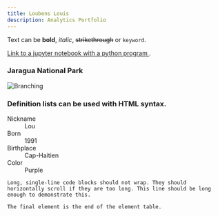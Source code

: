 ```yaml
---
title: Loubens Louis
description: Analytics Portfolio
---
```


Text can be **bold**, _italic_, ~~strikethrough~~ or `keyword`.

[Link to a jupyter notebook with a python program ](https://github.com/llouis01/Python_Codes/blob/master/Old_Codes/centans.py).

### Jaragua National Park

![Branching](https://pro2-bar-s3-cdn-cf6.myportfolio.com/7b58cb1e-2489-4fd0-bada-013d009c9140/a4ae6c87-18ec-4fef-9ac4-33910bb5e4b1_rw_1920.jpg?h=18300b7d588fc70163b4a3fe4e3db32e)


### Definition lists can be used with HTML syntax.

<dl>
<dt>Nickname</dt>
<dd>Lou</dd>
<dt>Born</dt>
<dd>1991</dd>
<dt>Birthplace</dt>
<dd>Cap-Haitien</dd>
<dt>Color</dt>
<dd>Purple</dd>
</dl>

```
Long, single-line code blocks should not wrap. They should horizontally scroll if they are too long. This line should be long enough to demonstrate this.
```

```
The final element is the end of the element table.
```

